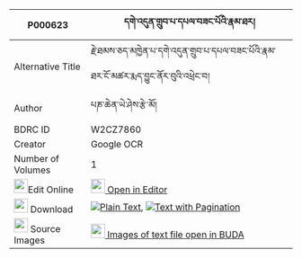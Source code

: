|P000623|དགེ་འདུན་གྲུབ་པ་དཔལ་བཟང་པོའི་རྣམ་ཐར། 
| --- | --- 
|Alternative Title |རྗེ་ཐམས་ཅད་མཁྱེན་པ་དགེ་འདུན་གྲུབ་པ་དཔལ་བཟང་པོའི་རྣམ་ཐར་ངོ་མཚར་རྨད་བྱུང་ནོར་བུའི་འཕྲེང་བ།
|Author| པཎ་ཆེན་ཡེ་ཤེས་རྩེ་མོ།
|BDRC ID | W2CZ7860
|Creator | Google OCR
|Number of Volumes| 1
|<img width="25" src="https://img.icons8.com/color/25/000000/edit-property.png">Edit Online| [<img width="25" src="https://avatars.githubusercontent.com/u/45091458?s=200&v=4"> Open in Editor](http://editor.openpecha.org/P000623)
|<img width="25" src="https://img.icons8.com/fluent/48/000000/download-2.png"/>  Download | [![](https://img.icons8.com/color/20/000000/txt.png)Plain Text](https://github.com/Openpecha/P000623/releases/download/v1/gendun_drubpa_pal_zangpo_i_nam_plain_P000623.zip), [![](https://img.icons8.com/color/20/000000/txt.png)Text with Pagination](https://github.com/Openpecha/P000623/releases/download/v1/gendun_drubpa_pal_zangpo_i_nam_pages_P000623.zip)
|<img width="25" src="https://img.icons8.com/plasticine/100/000000/pictures-folder.png"/>  Source Images | [<img width="25" src="https://library.bdrc.io/icons/BUDA-small.svg"> Images of text file open in BUDA](https://library.bdrc.io/show/bdr:W2CZ7860)